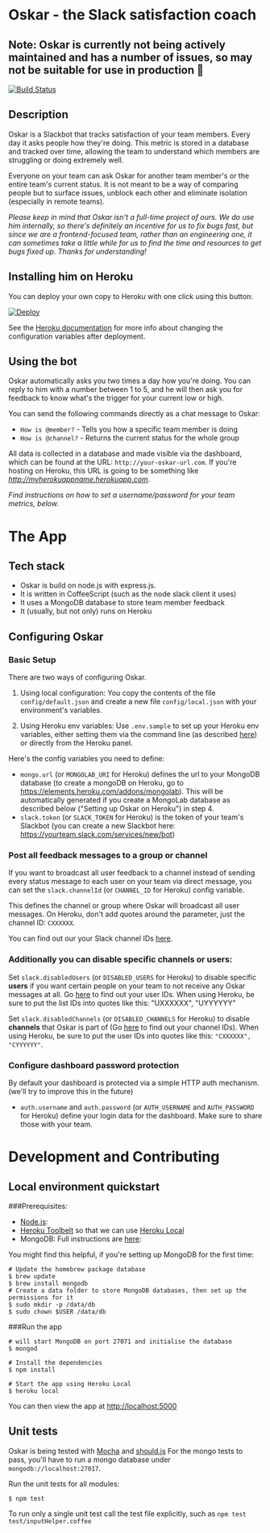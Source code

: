# Oskar - the Slack satisfaction coach

## Note: Oskar is currently not being actively maintained and has a number of issues, so may not be suitable for use in production 🙂

[![Build Status](https://travis-ci.org/wearehanno/oskar.svg?branch=master)](https://travis-ci.org/wearehanno/oskar)

## Description

Oskar is a Slackbot that tracks satisfaction of your team members. Every day it asks people how they're doing. This metric is stored in a database and tracked over time, allowing the team to understand which members are struggling or doing extremely well.

Everyone on your team can ask Oskar for another team member's or the entire team's current status. It is not meant to be a way of comparing people but to surface issues, unblock each other and eliminate isolation (especially in remote teams).

_Please keep in mind that Oskar isn't a full-time project of ours. We do use him internally, so there's definitely an incentive for us to fix bugs fast, but since we are a frontend-focused team, rather than an engineering one, it can sometimes take a little while for us to find the time and resources to get bugs fixed up. Thanks for understanding!_

## Installing him on Heroku

You can deploy your own copy to Heroku with one click using this button:

[![Deploy](https://www.herokucdn.com/deploy/button.png)](https://heroku.com/deploy)

See the [Heroku documentation](https://devcenter.heroku.com/articles/config-vars) for more info about changing the configuration variables after deployment.

## Using the bot

Oskar automatically asks you two times a day how you're doing. You can reply to him with a number between 1 to 5, and he will then ask you for feedback to know what's the trigger for your current low or high.

You can send the following commands directly as a chat message to Oskar:
- `How is @member?` - Tells you how a specific team member is doing
- `How is @channel?` - Returns the current status for the whole group

All data is collected in a database and made visible via the dashboard, which can be found at the URL:
`http://your-oskar-url.com`.  If you're hosting on Heroku, this URL is going to be something like _http://myherokuappname.herokuapp.com_.

_Find instructions on how to set a username/password for your team metrics, below._

# The App

## Tech stack

- Oskar is build on node.js with express.js.
- It is written in CoffeeScript (such as the node slack client it uses)
- It uses a MongoDB database to store team member feedback
- It (usually, but not only) runs on Heroku

## Configuring Oskar

### Basic Setup

There are two ways of configuring Oskar.

1) Using local configuration:
You copy the contents of the file `config/default.json` and create a new file `config/local.json` with your environment's variables.

2) Using Heroku env variables:
Use `.env.sample` to set up your Heroku env variables, either setting them via the command line (as described [here](https://devcenter.heroku.com/articles/config-vars)) or directly from the Heroku panel.

Here's the config variables you need to define:
- `mongo.url` (or `MONGOLAB_URI` for Heroku) defines the url to your MongoDB database (to create a mongoDB on Heroku, go to https://elements.heroku.com/addons/mongolab). This will be automatically generated if you create a MongoLab database as described below ("Setting up Oskar on Heroku") in step 4.
- `slack.token` (or `SLACK_TOKEN` for Heroku) is the token of your team's Slackbot (you can create a new Slackbot here: https://yourteam.slack.com/services/new/bot)

### Post all feedback messages to a group or channel

If you want to broadcast all user feedback to a channel instead of sending every status message to each user on your team via direct message, you can set the `slack.channelId` (or `CHANNEL_ID` for Heroku) config variable.

This defines the channel or group where Oskar will broadcast all user messages. On Heroku, don't add quotes around the parameter, just the channel ID: `CXXXXXX`. 

You can find out our your Slack channel IDs [here](https://api.slack.com/methods/channels.list/test).

### Additionally you can disable specific channels or users:

Set `slack.disabledUsers` (or `DISABLED_USERS` for Heroku) to disable specific **users** if you want certain people on your team to not receive any Oskar messages at all. Go [here](https://api.slack.com/methods/users.list/test) to find out your user IDs. When using Heroku, be sure to put the list IDs into quotes like this: "UXXXXXX", "UYYYYYY"

Set `slack.disabledChannels` (or `DISABLED_CHANNELS` for Heroku) to disable **channels** that Oskar is part of (Go [here](https://api.slack.com/methods/channels.list/test) to find out your channel IDs). When using Heroku, be sure to put the user IDs into quotes like this: `"CXXXXXX", "CYYYYYY"`.

### Configure dashboard password protection

By default your dashboard is protected via a simple HTTP auth mechanism. (we'll try to improve this in the future)
- `auth.username` and `auth.password` (or `AUTH_USERNAME` and `AUTH_PASSWORD` for Heroku) define your login data for the dashboard. Make sure to share those with your team.

# Development and Contributing

## Local environment quickstart

###Prerequisites:

* [Node.js](https://nodejs.org/download/):
* [Heroku Toolbelt](https://toolbelt.heroku.com/) so that we can use [Heroku Local](https://devcenter.heroku.com/articles/heroku-local)
* MongoDB: Full instructions are [here](http://docs.mongodb.org/manual/installation/):

You might find this helpful, if you're setting up MongoDB for the first time:

    # Update the homebrew package database
    $ brew update
    $ brew install mongodb
    # Create a data folder to store MongoDB databases, then set up the permissions for it
    $ sudo mkdir -p /data/db
    $ sudo chown $USER /data/db

###Run the app

    # will start MongoDB on port 27071 and initialise the database
    $ mongod

    # Install the dependencies
    $ npm install

    # Start the app using Heroku Local
    $ heroku local

You can then view the app at [http://localhost:5000](http://localhost:5000)

## Unit tests

Oskar is being tested with [Mocha](http://mochajs.org/) and [should.js](https://github.com/tj/should.js/)
For the mongo tests to pass, you'll have to run a mongo database under `mongodb://localhost:27017`.

Run the unit tests for all modules:

    $ npm test

To run only a single unit test call the test file explicitly, such as `npm test test/inputHelper.coffee`
